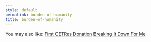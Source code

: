 ```yaml
---
style: default
permalink: burden-of-humanity
title: burden-of-humanity
---
```

You may also like:
[First CETRes Donation](http://scp-wiki.net/1st-cetres-donation)
[Breaking It Down For Me](http://scp-wiki.net/breaking-it-down-to-me)